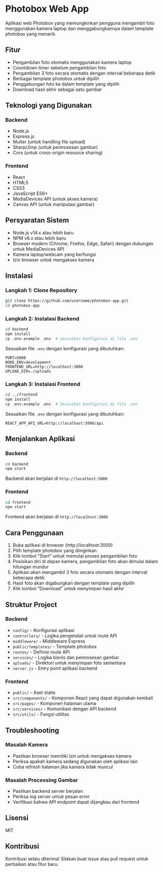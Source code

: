 # Photobox Web App

Aplikasi web Photobox yang memungkinkan pengguna mengambil foto menggunakan kamera laptop dan menggabungkannya dalam template photobox yang menarik.

## Fitur

- Pengambilan foto otomatis menggunakan kamera laptop
- Countdown timer sebelum pengambilan foto
- Pengambilan 3 foto secara otomatis dengan interval beberapa detik
- Berbagai template photobox untuk dipilih
- Penggabungan foto ke dalam template yang dipilih
- Download hasil akhir sebagai satu gambar

## Teknologi yang Digunakan

### Backend
- Node.js
- Express.js
- Multer (untuk handling file upload)
- Sharp/Jimp (untuk pemrosesan gambar)
- Cors (untuk cross-origin resource sharing)

### Frontend
- React
- HTML5
- CSS3
- JavaScript ES6+
- MediaDevices API (untuk akses kamera)
- Canvas API (untuk manipulasi gambar)

## Persyaratan Sistem

- Node.js v14.x atau lebih baru
- NPM v6.x atau lebih baru
- Browser modern (Chrome, Firefox, Edge, Safari) dengan dukungan untuk MediaDevices API
- Kamera laptop/webcam yang berfungsi
- Izin browser untuk mengakses kamera

## Instalasi

### Langkah 1: Clone Repository

```bash
git clone https://github.com/username/photobox-app.git
cd photobox-app
```

### Langkah 2: Instalasi Backend

```bash
cd backend
npm install
cp .env.example .env  # Sesuaikan konfigurasi di file .env
```

Sesuaikan file `.env` dengan konfigurasi yang dibutuhkan:

```
PORT=5000
NODE_ENV=development
FRONTEND_URL=http://localhost:3000
UPLOAD_DIR=./uploads
```

### Langkah 3: Instalasi Frontend

```bash
cd ../frontend
npm install
cp .env.example .env  # Sesuaikan konfigurasi di file .env
```

Sesuaikan file `.env` dengan konfigurasi yang dibutuhkan:

```
REACT_APP_API_URL=http://localhost:5000/api
```

## Menjalankan Aplikasi

### Backend

```bash
cd backend
npm start
```

Backend akan berjalan di `http://localhost:5000`

### Frontend

```bash
cd frontend
npm start
```

Frontend akan berjalan di `http://localhost:3000`

## Cara Penggunaan

1. Buka aplikasi di browser (http://localhost:3000)
2. Pilih template photobox yang diinginkan
3. Klik tombol "Start" untuk memulai proses pengambilan foto
4. Posisikan diri di depan kamera, pengambilan foto akan dimulai dalam hitungan mundur
5. Aplikasi akan mengambil 3 foto secara otomatis dengan interval beberapa detik
6. Hasil foto akan digabungkan dengan template yang dipilih
7. Klik tombol "Download" untuk menyimpan hasil akhir

## Struktur Project

### Backend

- `config/` - Konfigurasi aplikasi
- `controllers/` - Logika pengendali untuk route API
- `middleware/` - Middleware Express
- `public/templates/` - Template photobox
- `routes/` - Definisi route API
- `services/` - Logika bisnis dan pemrosesan gambar
- `uploads/` - Direktori untuk menyimpan foto sementara
- `server.js` - Entry point aplikasi backend

### Frontend

- `public/` - Aset statis
- `src/components/` - Komponen React yang dapat digunakan kembali
- `src/pages/` - Komponen halaman utama
- `src/services/` - Komunikasi dengan API backend
- `src/utils/` - Fungsi utilitas

## Troubleshooting

### Masalah Kamera

- Pastikan browser memiliki izin untuk mengakses kamera
- Periksa apakah kamera sedang digunakan oleh aplikasi lain
- Coba refresh halaman jika kamera tidak muncul

### Masalah Processing Gambar

- Pastikan backend server berjalan
- Periksa log server untuk pesan error
- Verifikasi bahwa API endpoint dapat dijangkau dari frontend

## Lisensi

MIT

## Kontribusi

Kontribusi selalu diterima! Silakan buat issue atau pull request untuk perbaikan atau fitur baru.
